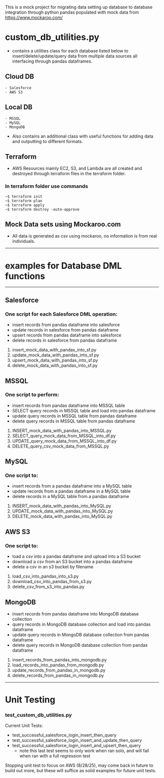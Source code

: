 This is a mock project for migrating data setting up database to database integration through python pandas populated with mock data from https://www.mockaroo.com/

# custom_db_utilities.py
  - contains a utilities class for each database listed below to insert/delete/update/query data from multiple data sources all interfacing through pandas dataframes.
## Cloud DB
    - Salesforce
    - AWS S3
## Local DB
    - MSSQL
    - MySQL
    - MongoDB
  - Also contains an additional class with useful functions for adding data and outputting to different formats.

## Terraform
- AWS Resources mainly EC2, S3, and Lambda are all created and destroyed through terraform files in the terraform folder.

### In terraform folder use commands

```console
~$ terraform init
~$ terraform plan
~$ terraform apply
~$ terraform destroy -auto-approve
```

## Mock Data sets using Mockaroo.com

- All data is generated as csv using mockaroo, no information is from real individuals.

---

# examples for Database DML functions

---

## Salesforce
### One script for each Salesforce DML operation:
- insert records from pandas dataframe into salesforce
- update records in salesforce from pandas dataframe
- upsert records from pandas dataframe into salesforce
- delete records in salesforce from pandas dataframe

1) insert_mock_data_with_pandas_into_sf.py
2) update_mock_data_with_pandas_into_sf.py
3) upsert_mock_data_with_pandas_into_sf.py
4) delete_mock_data_with_pandas_into_sf.py

## MSSQL
### One script to perform:
- insert records from pandas dataframe into MSSQL table
- SELECT query records in MSSQL table and load into pandas dataframe
- update query records in MSSQL table from pandas dataframe
- delete query records in MSSQL table from pandas dataframe

1) INSERT_mock_data_with_pandas_into_MSSQL.py
2) SELECT_query_mock_data_from_MSSQL_into_df.py
3) UPDATE_query_mock_data_from_MSSQL_into_df.py
4) DELETE_query_csv_mock_data_from_MSSQL.py

## MySQL
### One script to:
- insert records from a pandas dataframe into a MySQL table
- update records from a pandas dataframe in a MySQL table
- delete records in a MySQL table from a pandas dataframe

1) INSERT_mock_data_with_pandas_into_MySQL.py
2) UPDATE_mock_data_with_pandas_into_MySQL.py
3) DELETE_mock_data_with_pandas_into_MySQL.py

## AWS S3
### One script to:
- load a csv into a pandas dataframe and upload into a S3 bucket
- download a csv from an S3 bucket into a pandas dataframe
- delete a csv in an s3 bucket by filename

1) load_csv_into_pandas_into_s3.py
2) download_csv_into_pandas_from_s3.py
3) delete_csv_from_s3_into_pandas.py

## MongoDB

- insert records from pandas dataframe into MongoDB database collection
- query records in MongoDB database collection and load into pandas dataframe
- update query records in MongoDB database collection from pandas dataframe
- delete query records in MongoDB database collection from pandas dataframe

1) insert_records_from_pandas_into_mongodb.py
2) load_records_into_pandas_from_mongodb.py
3) update_records_from_pandas_in_mongodb.py
4) delete_records_from_pandas_in_mongodb.py

---
# Unit Testing

### test_custom_db_utilities.py

Current Unit Tests:
- test_successful_salesforce_login_insert_then_query
- test_successful_salesforce_login_insert_and_update_then_query
- test_successful_salesforce_login_insert_and_upsert_then_query
  - note this last test seems to only work when ran solo, and will fail when ran with a full regression test

Stopping unit test to focus on AWS (8/28/25), may come back in future to build out more,
but these will suffice as solid examples for future unit tests.
